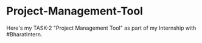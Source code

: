 # Project-Management-Tool
 
Here's my TASK-2 "Project Management Tool" as part of my Internship with #BharatIntern.

